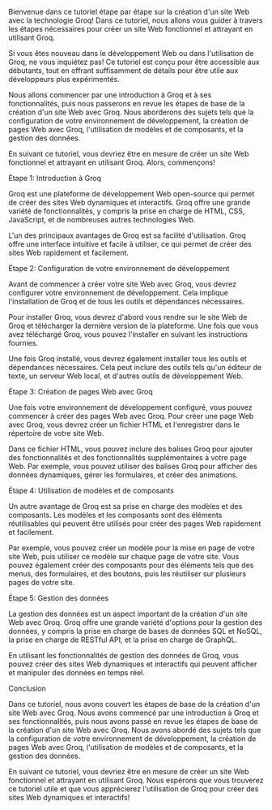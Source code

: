 Bienvenue dans ce tutoriel étape par étape sur la création d'un site Web avec la technologie Groq! Dans ce tutoriel, nous allons vous guider à travers les étapes nécessaires pour créer un site Web fonctionnel et attrayant en utilisant Groq.

Si vous êtes nouveau dans le développement Web ou dans l'utilisation de Groq, ne vous inquiétez pas! Ce tutoriel est conçu pour être accessible aux débutants, tout en offrant suffisamment de détails pour être utile aux développeurs plus expérimentés.

Nous allons commencer par une introduction à Groq et à ses fonctionnalités, puis nous passerons en revue les étapes de base de la création d'un site Web avec Groq. Nous aborderons des sujets tels que la configuration de votre environnement de développement, la création de pages Web avec Groq, l'utilisation de modèles et de composants, et la gestion des données.

En suivant ce tutoriel, vous devriez être en mesure de créer un site Web fonctionnel et attrayant en utilisant Groq. Alors, commençons!

Étape 1: Introduction à Groq

Groq est une plateforme de développement Web open-source qui permet de créer des sites Web dynamiques et interactifs. Groq offre une grande variété de fonctionnalités, y compris la prise en charge de HTML, CSS, JavaScript, et de nombreuses autres technologies Web.

L'un des principaux avantages de Groq est sa facilité d'utilisation. Groq offre une interface intuitive et facile à utiliser, ce qui permet de créer des sites Web rapidement et facilement.

Étape 2: Configuration de votre environnement de développement

Avant de commencer à créer votre site Web avec Groq, vous devrez configurer votre environnement de développement. Cela implique l'installation de Groq et de tous les outils et dépendances nécessaires.

Pour installer Groq, vous devrez d'abord vous rendre sur le site Web de Groq et télécharger la dernière version de la plateforme. Une fois que vous avez téléchargé Groq, vous pouvez l'installer en suivant les instructions fournies.

Une fois Groq installé, vous devrez également installer tous les outils et dépendances nécessaires. Cela peut inclure des outils tels qu'un éditeur de texte, un serveur Web local, et d'autres outils de développement Web.

Étape 3: Création de pages Web avec Groq

Une fois votre environnement de développement configuré, vous pouvez commencer à créer des pages Web avec Groq. Pour créer une page Web avec Groq, vous devrez créer un fichier HTML et l'enregistrer dans le répertoire de votre site Web.

Dans ce fichier HTML, vous pouvez inclure des balises Groq pour ajouter des fonctionnalités et des fonctionnalités supplémentaires à votre page Web. Par exemple, vous pouvez utiliser des balises Groq pour afficher des données dynamiques, gérer les formulaires, et créer des animations.

Étape 4: Utilisation de modèles et de composants

Un autre avantage de Groq est sa prise en charge des modèles et des composants. Les modèles et les composants sont des éléments réutilisables qui peuvent être utilisés pour créer des pages Web rapidement et facilement.

Par exemple, vous pouvez créer un modèle pour la mise en page de votre site Web, puis utiliser ce modèle sur chaque page de votre site. Vous pouvez également créer des composants pour des éléments tels que des menus, des formulaires, et des boutons, puis les réutiliser sur plusieurs pages de votre site.

Étape 5: Gestion des données

La gestion des données est un aspect important de la création d'un site Web avec Groq. Groq offre une grande variété d'options pour la gestion des données, y compris la prise en charge de bases de données SQL et NoSQL, la prise en charge de RESTful API, et la prise en charge de GraphQL.

En utilisant les fonctionnalités de gestion des données de Groq, vous pouvez créer des sites Web dynamiques et interactifs qui peuvent afficher et manipuler des données en temps réel.

Conclusion

Dans ce tutoriel, nous avons couvert les étapes de base de la création d'un site Web avec Groq. Nous avons commencé par une introduction à Groq et ses fonctionnalités, puis nous avons passé en revue les étapes de base de la création d'un site Web avec Groq. Nous avons abordé des sujets tels que la configuration de votre environnement de développement, la création de pages Web avec Groq, l'utilisation de modèles et de composants, et la gestion des données.

En suivant ce tutoriel, vous devriez être en mesure de créer un site Web fonctionnel et attrayant en utilisant Groq. Nous espérons que vous trouverez ce tutoriel utile et que vous apprécierez l'utilisation de Groq pour créer des sites Web dynamiques et interactifs!